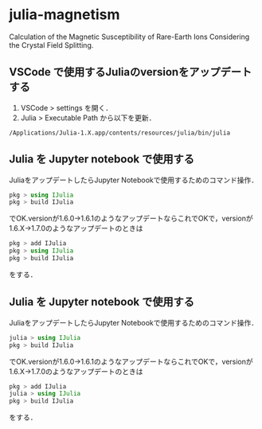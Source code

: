 # julia-magnetism

Calculation of the Magnetic Susceptibility of Rare-Earth Ions Considering the Crystal Field Splitting.

## VSCode で使用するJuliaのversionをアップデートする

1. VSCode > settings を開く．
2. Julia > Executable Path から以下を更新．
```terminal
/Applications/Julia-1.X.app/contents/resources/julia/bin/julia
```





## Julia を Jupyter notebook で使用する

JuliaをアップデートしたらJupyter Notebookで使用するためのコマンド操作．

```julia
pkg > using IJulia
pkg > build IJulia
```
でOK.versionが1.6.0→1.6.1のようなアップデートならこれでOKで，versionが1.6.X→1.7.0のようなアップデートのときは

```julia
pkg > add IJulia
pkg > using IJulia
pkg > build IJulia
```
をする．

## Julia を Jupyter notebook で使用する

JuliaをアップデートしたらJupyter Notebookで使用するためのコマンド操作．

```julia
julia > using IJulia
pkg > build IJulia
```
でOK.versionが1.6.0→1.6.1のようなアップデートならこれでOKで，versionが1.6.X→1.7.0のようなアップデートのときは

```julia
pkg > add IJulia
julia > using IJulia
pkg > build IJulia
```
をする．
